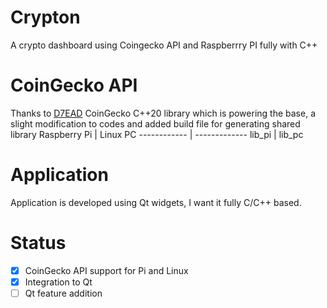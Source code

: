 # Crypton
A crypto dashboard using Coingecko API and Raspberrry PI fully with C++
# CoinGecko API
Thanks to [D7EAD](https://github.com/D7EAD) CoinGecko C++20 library which is powering the base, a slight modification to codes and added build file for generating shared library
Raspberry Pi | Linux PC
------------ | -------------
lib_pi | lib_pc
# Application
Application is developed using Qt widgets, I want it fully C/C++ based.
# Status
- [x] CoinGecko API support for Pi and Linux
- [x] Integration to Qt
- [ ] Qt feature addition
